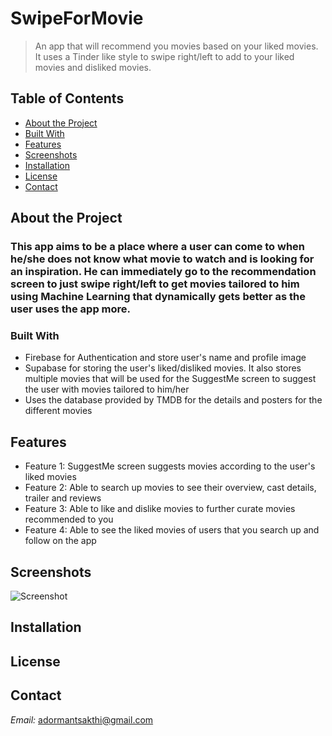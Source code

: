 # **SwipeForMovie**

> An app that will recommend you movies based on your liked movies. It uses a Tinder like style to swipe right/left to add to your liked movies and disliked movies.

## Table of Contents
- [About the Project](#about-the-project)
- [Built With](#built-with)
- [Features](#features)
- [Screenshots](#screenshots)
- [Installation](#installation)
- [License](#license)
- [Contact](#contact)

## About the Project
### This app aims to be a place where a user can come to when he/she does not know what movie to watch and is looking for an inspiration. He can immediately go to the recommendation screen to just swipe right/left to get movies tailored to him using Machine Learning that dynamically gets better as the user uses the app more.

### Built With
- Firebase for Authentication and store user's name and profile image
- Supabase for storing the user's liked/disliked movies. It also stores multiple movies that will be used for the SuggestMe screen to suggest the user with movies tailored to him/her
- Uses the database provided by TMDB for the details and posters for the different movies

## Features
- Feature 1: SuggestMe screen suggests movies according to the user's liked movies
- Feature 2: Able to search up movies to see their overview, cast details, trailer and reviews
- Feature 3: Able to like and dislike movies to further curate movies recommended to you
- Feature 4: Able to see the liked movies of users that you search up and follow on the app

## Screenshots
![Screenshot](url_to_image)

## Installation

## License

## Contact
*Email:* adormantsakthi@gmail.com

